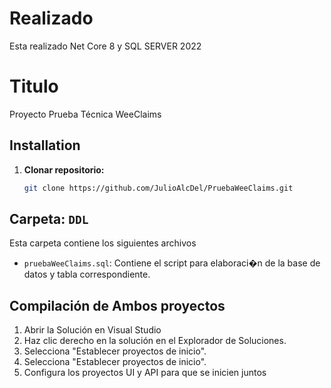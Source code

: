 # Realizado

Esta realizado Net Core 8 y SQL SERVER 2022

# Titulo

Proyecto Prueba Técnica WeeClaims
## Installation

1. **Clonar repositorio:**

   ```bash
   git clone https://github.com/JulioAlcDel/PruebaWeeClaims.git

## Carpeta: `DDL`
Esta carpeta contiene los siguientes archivos
 - `pruebaWeeClaims.sql`: Contiene el script para elaboraci�n de la base de datos y tabla correspondiente.



## Compilación de Ambos proyectos

1. Abrir la Solución en Visual Studio
2. Haz clic derecho en la solución en el Explorador de Soluciones.
3. Selecciona "Establecer proyectos de inicio".
4. Selecciona "Establecer proyectos de inicio".
5. Configura los proyectos UI y API para que se inicien juntos



